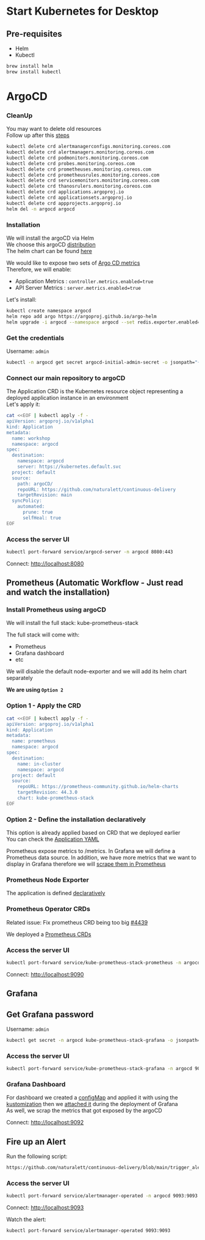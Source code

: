 # Start Kubernetes for Desktop

## Pre-requisites
* Helm
* Kubectl

```bash
brew install helm
brew install kubectl
```

# ArgoCD

### CleanUp

You may want to delete old resources\
Follow up after this [steps](https://github.com/prometheus-community/helm-charts/tree/main/charts/kube-prometheus-stack#uninstall-helm-chart)

```bash
kubectl delete crd alertmanagerconfigs.monitoring.coreos.com
kubectl delete crd alertmanagers.monitoring.coreos.com
kubectl delete crd podmonitors.monitoring.coreos.com
kubectl delete crd probes.monitoring.coreos.com
kubectl delete crd prometheuses.monitoring.coreos.com
kubectl delete crd prometheusrules.monitoring.coreos.com
kubectl delete crd servicemonitors.monitoring.coreos.com
kubectl delete crd thanosrulers.monitoring.coreos.com
kubectl delete crd applications.argoproj.io
kubectl delete crd applicationsets.argoproj.io
kubectl delete crd appprojects.argoproj.io
helm del -n argocd argocd
```

### Installation
We will install the argoCD via Helm\
We choose this argoCD [distribution](https://artifacthub.io/packages/helm/argo/argo-cd)\
The helm chart can be found [here](https://github.com/argoproj/argo-helm/tree/main/charts/argo-cd)

We would like to expose two sets of [Argo CD metrics](https://argo-cd.readthedocs.io/en/release-1.8/operator-manual/metrics/#application-metrics)\
Therefore, we will enable:
 * Application Metrics : `controller.metrics.enabled=true`
 * API Server Metrics : `server.metrics.enabled=true`

Let's install:
```bash
kubectl create namespace argocd
helm repo add argo https://argoproj.github.io/argo-helm
helm upgrade -i argocd --namespace argocd --set redis.exporter.enabled=true --set redis.metrics.enabled=true --set server.metrics.enabled=true --set controller.metrics.enabled=true argo/argo-cd
```

### Get the credentials

Username: `admin`
```bash
kubectl -n argocd get secret argocd-initial-admin-secret -o jsonpath="{.data.password}" | base64 -d
```

### Connect our main repository to argoCD

The Application CRD is the Kubernetes resource object representing a deployed application instance in an environment\
Let's apply it:

```bash
cat <<EOF | kubectl apply -f -
apiVersion: argoproj.io/v1alpha1
kind: Application
metadata:
  name: workshop
  namespace: argocd
spec:
  destination:
    namespace: argocd
    server: https://kubernetes.default.svc
  project: default
  source:
    path: argoCD/
    repoURL: https://github.com/naturalett/continuous-delivery
    targetRevision: main
  syncPolicy:
    automated:
      prune: true
      selfHeal: true
EOF
```

### Access the server UI
```bash
kubectl port-forward service/argocd-server -n argocd 8080:443
```
Connect: [http://localhost:8080](http://localhost:8080)

## Prometheus (Automatic Workflow - Just read and watch the  installation)

### Install Prometheus using argoCD
We will install the full stack: kube-prometheus-stack

The full stack will come with:
  * Prometheus
  * Grafana dashboard
  * etc

We will disable the default node-exporter and we will add its helm chart separately 



**We are using `Option 2`**

### Option 1 - Apply the CRD

```bash
cat <<EOF | kubectl apply -f -
apiVersion: argoproj.io/v1alpha1
kind: Application
metadata:
  name: prometheus
  namespace: argocd
spec:
  destination:
    name: in-cluster
    namespace: argocd
  project: default
  source:
    repoURL: https://prometheus-community.github.io/helm-charts
    targetRevision: 44.3.0
    chart: kube-prometheus-stack
EOF
```

### Option 2 - Define the installation declaratively
This option is already applied based on CRD that we deployed earlier\
You can check the [Application YAML](https://github.com/naturalett/continuous-delivery/blob/main/argoCD/kube-prometheus-stack/application.yaml)

Prometheus expose metrics to /metrics.
In Grafana we will define a Prometheus data source. In addition, we have more metrics that we want to display in Grafana therefore we will [scrape them in Prometheus](https://github.com/naturalett/continuous-delivery/blob/main/argoCD/prometheus/application.yaml#L20-L31)

### Prometheus Node Exporter
The application is defined [declaratively](https://github.com/naturalett/continuous-delivery/blob/main/argoCD/prometheus-node-exporter/application.yaml)

### Prometheus Operator CRDs
Related issue: Fix prometheus CRD being too big [#4439](https://github.com/prometheus-operator/prometheus-operator/issues/4439#issuecomment-1030198014)

We deployed a [Prometheus CRDs](https://github.com/naturalett/continuous-delivery/blob/main/argoCD/prometheus-operator-crds/application.yaml)

### Access the server UI
```bash
kubectl port-forward service/kube-prometheus-stack-prometheus -n argocd 9090:9090
```
Connect: [http://localhost:9090](http://localhost:9090)


## Grafana

## Get Grafana password
Username: `admin`
```bash
kubectl get secret -n argocd kube-prometheus-stack-grafana -o jsonpath="{.data.admin-password}" | base64 --decode ; echo
```

### Access the server UI
```bash
kubectl port-forward service/kube-prometheus-stack-grafana -n argocd 9092:80
```

### Grafana Dashboard
For dashboard we created a [configMap](https://github.com/naturalett/continuous-delivery/blob/main/argoCD/grafana/dashboards/argo-cd.yaml) and applied it with using the [kustomization](https://github.com/naturalett/continuous-delivery/blob/main/argoCD/kustomization.yaml#L8) then we [attached it](https://github.com/naturalett/continuous-delivery/blob/main/argoCD/prometheus/application.yaml#L21-L25) during the deployment of Grafana\
As well, we scrap the metrics that got exposed by the argoCD

Connect: [http://localhost:9092](http://localhost:9092)



## Fire up an Alert
Run the following script:
```bash
https://github.com/naturalett/continuous-delivery/blob/main/trigger_alert.sh
```

### Access the server UI
```bash
kubectl port-forward service/alertmanager-operated -n argocd 9093:9093
```
Connect: [http://localhost:9093](http://localhost:9093)


Watch the alert:
```bash
kubectl port-forward service/alertmanager-operated 9093:9093
```
